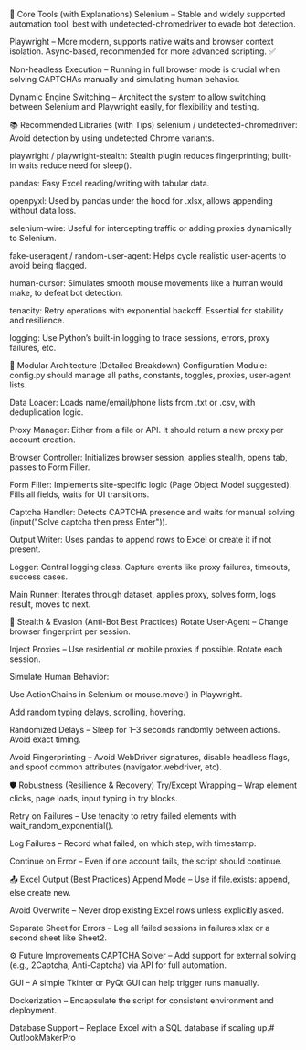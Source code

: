 📌 Core Tools (with Explanations)
 Selenium – Stable and widely supported automation tool, best with undetected-chromedriver to evade bot detection.

 Playwright – More modern, supports native waits and browser context isolation. Async-based, recommended for more advanced scripting.  ✅

 Non-headless Execution – Running in full browser mode is crucial when solving CAPTCHAs manually and simulating human behavior.

 Dynamic Engine Switching – Architect the system to allow switching between Selenium and Playwright easily, for flexibility and testing.

📚 Recommended Libraries (with Tips)
 selenium / undetected-chromedriver: Avoid detection by using undetected Chrome variants.

 playwright / playwright-stealth: Stealth plugin reduces fingerprinting; built-in waits reduce need for sleep().

 pandas: Easy Excel reading/writing with tabular data.

 openpyxl: Used by pandas under the hood for .xlsx, allows appending without data loss.

 selenium-wire: Useful for intercepting traffic or adding proxies dynamically to Selenium.

 fake-useragent / random-user-agent: Helps cycle realistic user-agents to avoid being flagged.

 human-cursor: Simulates smooth mouse movements like a human would make, to defeat bot detection.

 tenacity: Retry operations with exponential backoff. Essential for stability and resilience.

 logging: Use Python’s built-in logging to trace sessions, errors, proxy failures, etc.

🧩 Modular Architecture (Detailed Breakdown)
 Configuration Module: config.py should manage all paths, constants, toggles, proxies, user-agent lists.

 Data Loader: Loads name/email/phone lists from .txt or .csv, with deduplication logic.

 Proxy Manager: Either from a file or API. It should return a new proxy per account creation.

 Browser Controller: Initializes browser session, applies stealth, opens tab, passes to Form Filler.

 Form Filler: Implements site-specific logic (Page Object Model suggested). Fills all fields, waits for UI transitions.

 Captcha Handler: Detects CAPTCHA presence and waits for manual solving (input("Solve captcha then press Enter")).

 Output Writer: Uses pandas to append rows to Excel or create it if not present.

 Logger: Central logging class. Capture events like proxy failures, timeouts, success cases.

 Main Runner: Iterates through dataset, applies proxy, solves form, logs result, moves to next.

🔐 Stealth & Evasion (Anti-Bot Best Practices)
 Rotate User-Agent – Change browser fingerprint per session.

 Inject Proxies – Use residential or mobile proxies if possible. Rotate each session.

 Simulate Human Behavior:

Use ActionChains in Selenium or mouse.move() in Playwright.

Add random typing delays, scrolling, hovering.

 Randomized Delays – Sleep for 1–3 seconds randomly between actions. Avoid exact timing.

 Avoid Fingerprinting – Avoid WebDriver signatures, disable headless flags, and spoof common attributes (navigator.webdriver, etc).

🛡️ Robustness (Resilience & Recovery)
 Try/Except Wrapping – Wrap element clicks, page loads, input typing in try blocks.

 Retry on Failures – Use tenacity to retry failed elements with wait_random_exponential().

 Log Failures – Record what failed, on which step, with timestamp.

 Continue on Error – Even if one account fails, the script should continue.

📤 Excel Output (Best Practices)
 Append Mode – Use if file.exists: append, else create new.

 Avoid Overwrite – Never drop existing Excel rows unless explicitly asked.

 Separate Sheet for Errors – Log all failed sessions in failures.xlsx or a second sheet like Sheet2.

⚙️ Future Improvements
 CAPTCHA Solver – Add support for external solving (e.g., 2Captcha, Anti-Captcha) via API for full automation.

 GUI – A simple Tkinter or PyQt GUI can help trigger runs manually.

 Dockerization – Encapsulate the script for consistent environment and deployment.

 Database Support – Replace Excel with a SQL database if scaling up.#   O u t l o o k M a k e r P r o  
 